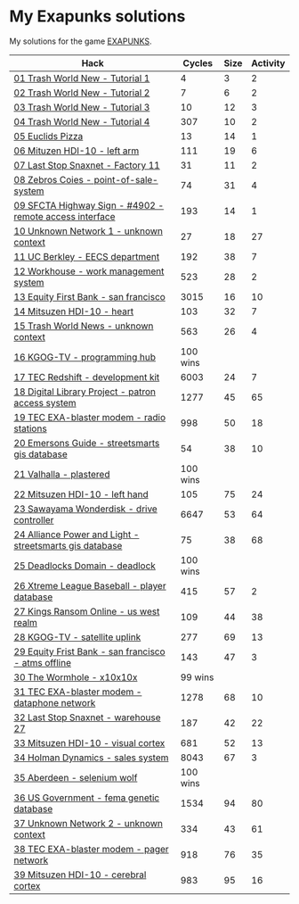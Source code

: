 # My Exapunks solutions
My solutions for the game [EXAPUNKS](https://www.zachtronics.com/exapunks/).

| Hack | Cycles | Size | Activity |
| ---- | ------ | ---- | -------- |
|[01 Trash World New - Tutorial 1](src/01-tutorial1/)|4|3|2|
|[02 Trash World New - Tutorial 2](src/02-tutorial2/)|7|6|2|
|[03 Trash World New - Tutorial 3](src/03-tutorial3/)|10|12|3|
|[04 Trash World New - Tutorial 4](src/04-tutorial4/)|307|10|2|
|[05 Euclids Pizza](src/05-pizza/)|13|14|1|
|[06 Mituzen HDI-10 - left arm](src/06-left_arm/)|111|19|6|
|[07 Last Stop Snaxnet - Factory 11](src/07-factory11/)|31|11|2|
|[08 Zebros Coies - point-of-sale-system](src/08-pos/)|74|31|4|
|[09 SFCTA Highway Sign - #4902 - remote access interface](src/09-remote_access_interface/)|193|14|1|
|[10 Unknown Network 1 - unknown context](src/10-unknown_context/)|27|18|27|
|[11 UC Berkley - EECS department](src/11-eecs_department/)|192|38|7|
|[12 Workhouse - work management system](src/12-work_management_system/)|523|28|2|
|[13 Equity First Bank - san francisco](src/13-san_francsisco/)|3015|16|10|
|[14 Mitsuzen HDI-10 - heart](src/14-heart/)|103|32|7|
|[15 Trash World News - unknown context](src/15-unknown_context/)|563|26|4|
|[16 KGOG-TV - programming hub](src/16-programming_hub/)|100 wins|||
|[17 TEC Redshift - development kit](src/17-development_kit/)|6003|24|7|
|[18 Digital Library Project - patron access system](src/18-patron_access_system/)|1277|45|65|
|[19 TEC EXA-blaster modem - radio stations](src/19-radio_stations/)|998|50|18|
|[20 Emersons Guide - streetsmarts gis database](src/20-streetsmarts_gis_db/)|54|38|10|
|[21 Valhalla - plastered](src/21-plastered/)|100 wins| | |
|[22 Mitsuzen HDI-10 - left hand](src/22-left_hand/)|105|75|24|
|[23 Sawayama Wonderdisk - drive controller](src/23-drive_controller/)|6647|53|64|
|[24 Alliance Power and Light - streetsmarts gis database](src/24-streetsmarts_gis_db/)|75|38|68|
|[25 Deadlocks Domain - deadlock](src/25-deadlock/)|100 wins| | |
|[26 Xtreme League Baseball - player database](src/26-player_db/)|415|57|2|
|[27 Kings Ransom Online - us west realm](src/27-us_west_realm/)|109|44|38|
|[28 KGOG-TV - satellite uplink](src/28-uplink/)|277|69|13|
|[29 Equity Frist Bank - san francisco - atms offline](src/29-atms_offline/)|143|47|3|
|[30 The Wormhole - x10x10x](src/30-x10x10x/)|99 wins| | |
|[31 TEC EXA-blaster modem - dataphone network](src/31-dataphone_network/)|1278|68|10|
|[32 Last Stop Snaxnet - warehouse 27](src/32-warehouse_27/)|187|42|22|
|[33 Mitsuzen HDI-10 - visual cortex](src/33-visual_cortex/)|681|52|13|
|[34 Holman Dynamics - sales system](src/34-sales_system/)|8043|67|3|
|[35 Aberdeen - selenium wolf](src/35-selenium_worlf/)|100 wins| | |
|[36 US Government - fema genetic database](src/36-fema_genetic_db/)|1534|94|80|
|[37 Unknown Network 2 - unknown context](src/37-unknown_context/)|334|43|61|
|[38 TEC EXA-blaster modem - pager network](src/38-pager_network/)|918|76|35|
|[39 Mitsuzen HDI-10 - cerebral cortex](src/39-cerebral_cortex/)|983|95|16|


